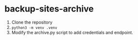 # backup-sites-archive

1. Clone the repository
2. `python3 -m venv .venv`
3. Modify the archive.py script to add credentials and endpoint.

